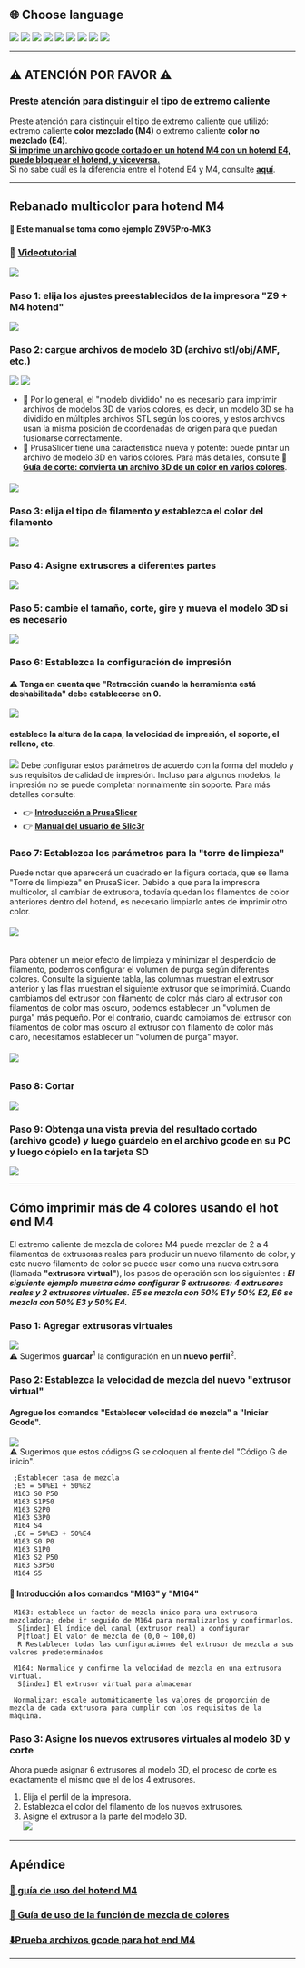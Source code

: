 ## <a id="choose-language">:globe_with_meridians: Choose language </a>
[![](../lanpic/EN.png)](https://github.com/ZONESTAR3D/Slicing-Guide/tree/master/PrusaSlicer/PrusaSlicerGuide_M4.md)
[![](../lanpic/ES.png)](https://github.com/ZONESTAR3D/Slicing-Guide/tree/master/PrusaSlicer/PrusaSlicerGuideM4-es.md)
[![](../lanpic/PT.png)](https://github.com/ZONESTAR3D/Slicing-Guide/tree/master/PrusaSlicer/PrusaSlicerGuideM4-pt.md)
[![](../lanpic/FR.png)](https://github.com/ZONESTAR3D/Slicing-Guide/tree/master/PrusaSlicer/PrusaSlicerGuideM4-fr.md)
[![](../lanpic/DE.png)](https://github.com/ZONESTAR3D/Slicing-Guide/tree/master/PrusaSlicer/PrusaSlicerGuideM4-de.md)
[![](../lanpic/IT.png)](https://github.com/ZONESTAR3D/Slicing-Guide/tree/master/PrusaSlicer/PrusaSlicerGuideM4-it.md)
[![](../lanpic/RU.png)](https://github.com/ZONESTAR3D/Slicing-Guide/tree/master/PrusaSlicer/PrusaSlicerGuideM4-ru.md)
[![](../lanpic/JP.png)](https://github.com/ZONESTAR3D/Slicing-Guide/tree/master/PrusaSlicer/PrusaSlicerGuideM4-jp.md)
[![](../lanpic/KR.png)](https://github.com/ZONESTAR3D/Slicing-Guide/tree/master/PrusaSlicer/PrusaSlicerGuideM4-kr.md)
<!-- [![](./lanpic/SA.png)](https://github.com/ZONESTAR3D/Slicing-Guide/tree/master/PrusaSlicer/PrusaSlicerGuideM4-ar.md) -->

----
## :warning: ATENCIÓN POR FAVOR :warning:
### Preste atención para distinguir el tipo de extremo caliente
Preste atención para distinguir el tipo de extremo caliente que utilizó: extremo caliente **color mezclado (M4)** o extremo caliente **color no mezclado (E4)**.     
<u>**Si imprime un archivo gcode cortado en un hotend M4 con un hotend E4, puede bloquear el hotend, y viceversa.**</u>    
Si no sabe cuál es la diferencia entre el hotend E4 y M4, consulte [**aquí**][FAQ_M4E4].

----
## Rebanado multicolor para hotend M4
#### :loudspeaker: Este manual se toma como ejemplo Z9V5Pro-MK3
### :movie_camera: [**Videotutorial**](https://youtu.be/_Ww2RFGlLNA)
[![](https://img.youtube.com/vi/_Ww2RFGlLNA/0.jpg)](https://www.youtube.com/watch?v=_Ww2RFGlLNA)

### Paso 1: elija los ajustes preestablecidos de la impresora "Z9 + M4 hotend"
![](./pic/slicingM4-1.png)
### Paso 2: cargue archivos de modelo 3D (archivo stl/obj/AMF, etc.)
![](./pic/loadstl_1.png) ![](./pic/loadstl_2.png)
- :memo: Por lo general, el "modelo dividido" no es necesario para imprimir archivos de modelos 3D de varios colores, es decir, un modelo 3D se ha dividido en múltiples archivos STL según los colores, y estos archivos usan la misma posición de coordenadas de origen para que puedan fusionarse correctamente.
- :star2: PrusaSlicer tiene una característica nueva y potente: puede pintar un archivo de modelo 3D en varios colores. Para más detalles, consulte :movie_camera: [**Guía de corte: convierta un archivo 3D de un color en varios colores**](https://youtu.be/Yx4fKDRGEJ4).
##### [![](https://img.youtube.com/vi/Yx4fKDRGEJ4/0.jpg)](https://www.youtube.com/watch?v=Yx4fKDRGEJ4)

### Paso 3: elija el tipo de filamento y establezca el color del filamento
![](./pic/filament_color.png)
### Paso 4: Asigne extrusores a diferentes partes
![](./pic/assign_extruder.png)
### Paso 5: cambie el tamaño, corte, gire y mueva el modelo 3D si es necesario
![](./pic/slicing_adjust.png)
### Paso 6: Establezca la configuración de impresión
#### :warning: Tenga en cuenta que "Retracción cuando la herramienta está deshabilitada" debe establecerse en 0.
![](./pic/switch_length.jpg)
#### establece la altura de la capa, la velocidad de impresión, el soporte, el relleno, etc.
![](./pic/slicing_set.png)
Debe configurar estos parámetros de acuerdo con la forma del modelo y sus requisitos de calidad de impresión. Incluso para algunos modelos, la impresión no se puede completar normalmente sin soporte. Para más detalles consulte:
- :point_right: [**Introducción a PrusaSlicer**](https://help.prusa3d.com/article/general-info_1910)
- :point_right: [**Manual del usuario de Slic3r**](https://manual.slic3r.org/)
  
### Paso 7: Establezca los parámetros para la "torre de limpieza"
Puede notar que aparecerá un cuadrado en la figura cortada, que se llama "Torre de limpieza" en PrusaSlicer. Debido a que para la impresora multicolor, al cambiar de extrusora, todavía quedan los filamentos de color anteriores dentro del hotend, es necesario limpiarlo antes de imprimir otro color.    
###### ![](./pic/wipe_tower.png)    
Para obtener un mejor efecto de limpieza y minimizar el desperdicio de filamento, podemos configurar el volumen de purga según diferentes colores. Consulte la siguiente tabla, las columnas muestran el extrusor anterior y las filas muestran el siguiente extrusor que se imprimirá. Cuando cambiamos del extrusor con filamento de color más claro al extrusor con filamentos de color más oscuro, podemos establecer un "volumen de purga" más pequeño. Por el contrario, cuando cambiamos del extrusor con filamentos de color más oscuro al extrusor con filamento de color más claro, necesitamos establecer un "volumen de purga" mayor.     
###### ![](./pic/slicingM4-2.png)
### Paso 8: Cortar
![](./pic/slicing_go.png)
### Paso 9: Obtenga una vista previa del resultado cortado (archivo gcode) y luego guárdelo en el archivo gcode en su PC y luego cópielo en la tarjeta SD
![](./pic/slicing_save.png)

----
## Cómo imprimir más de 4 colores usando el hot end M4
El extremo caliente de mezcla de colores M4 puede mezclar de 2 a 4 filamentos de extrusoras reales para producir un nuevo filamento de color, y este nuevo filamento de color se puede usar como una nueva extrusora (llamada **"extrusora virtual"**), los pasos de operación son los siguientes :
***El siguiente ejemplo muestra cómo configurar 6 extrusores: 4 extrusores reales y 2 extrusores virtuales. E5 se mezcla con 50% E1 y 50% E2, E6 se mezcla con 50% E3 y 50% E4.***
### Paso 1: Agregar extrusoras virtuales
![](./pic/slicingM4_6c_1.png)     
:warning: Sugerimos **guardar**<sup>1</sup> la configuración en un **nuevo perfil**<sup>2</sup>.

### Paso 2: Establezca la velocidad de mezcla del nuevo "extrusor virtual"
#### Agregue los comandos "Establecer velocidad de mezcla" a "Iniciar Gcode".
![](./pic/slicingM4_6c_2.png)     
:warning: Sugerimos que estos códigos G se coloquen al frente del "Código G de inicio".
>
     ;Establecer tasa de mezcla
     ;E5 = 50%E1 + 50%E2
     M163 S0 P50
     M163 S1P50
     M163 S2P0
     M163 S3P0
     M164 S4
     ;E6 = 50%E3 + 50%E4
     M163 S0 P0
     M163 S1P0
     M163 S2 P50
     M163 S3P50
     M164 S5

#### :memo: Introducción a los comandos "M163" y "M164"
>
     M163: establece un factor de mezcla único para una extrusora mezcladora; debe ir seguido de M164 para normalizarlos y confirmarlos.
      S[index] El índice del canal (extrusor real) a configurar
      P[float] El valor de mezcla de (0,0 ~ 100,0)
      R Restablecer todas las configuraciones del extrusor de mezcla a sus valores predeterminados

     M164: Normalice y confirme la velocidad de mezcla en una extrusora virtual.
      S[index] El extrusor virtual para almacenar
  
     Normalizar: escale automáticamente los valores de proporción de mezcla de cada extrusora para cumplir con los requisitos de la máquina.

### Paso 3: Asigne los nuevos extrusores virtuales al modelo 3D y corte
Ahora puede asignar 6 extrusores al modelo 3D, el proceso de corte es exactamente el mismo que el de los 4 extrusores.
1. Elija el perfil de la impresora.   
2. Establezca el color del filamento de los nuevos extrusores.   
3. Asigne el extrusor a la parte del modelo 3D.  
![](./pic/slicingM4_6c_3.png)

----
## Apéndice
### [:book: guía de uso del hotend M4](https://github.com/ZONESTAR3D/Upgrade-kit-guide/tree/main/HOTEND/M4)
### [:book: Guía de uso de la función de mezcla de colores](https://github.com/ZONESTAR3D/Document-and-User-Guide/tree/master/Mixing_Color)
### [:arrow_down:Prueba archivos gcode para hot end M4](https://github.com/ZONESTAR3D/Slicing-Guide/tree/master/PrusaSlicer/test_gcode/M4/readme.md)


----
[FAQ_M4E4]: https://github.com/ZONESTAR3D/Upgrade-kit-guide/tree/main/HOTEND/FAQ_M4E4.md